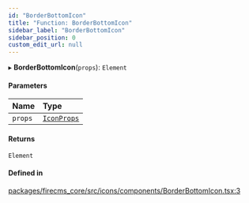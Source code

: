 ```yaml
---
id: "BorderBottomIcon"
title: "Function: BorderBottomIcon"
sidebar_label: "BorderBottomIcon"
sidebar_position: 0
custom_edit_url: null
---
```


▸ **BorderBottomIcon**(`props`): `Element`

#### Parameters

| Name | Type |
| :------ | :------ |
| `props` | [`IconProps`](../types/IconProps.md) |

#### Returns

`Element`

#### Defined in

[packages/firecms_core/src/icons/components/BorderBottomIcon.tsx:3](https://github.com/FireCMSco/firecms/blob/d45f3739/packages/firecms_core/src/icons/components/BorderBottomIcon.tsx#L3)
